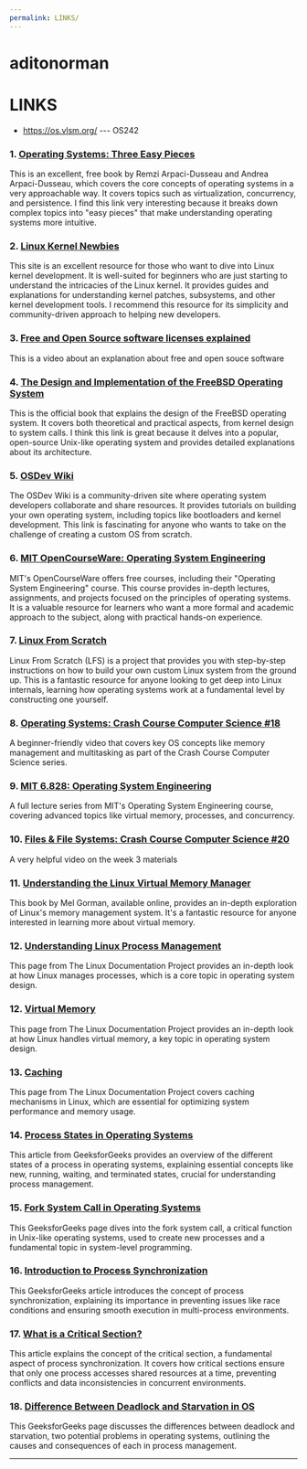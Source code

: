 ```yaml
---
permalink: LINKS/
---
```


# aditonorman 
# LINKS

* <https://os.vlsm.org/> --- OS242

### 1. [Operating Systems: Three Easy Pieces](http://pages.cs.wisc.edu/~remzi/OSTEP/)
This is an excellent, free book by Remzi Arpaci-Dusseau and Andrea Arpaci-Dusseau, which covers the core concepts of operating systems in a very approachable way. It covers topics such as virtualization, concurrency, and persistence. I find this link very interesting because it breaks down complex topics into "easy pieces" that make understanding operating systems more intuitive.

### 2. [Linux Kernel Newbies](https://kernelnewbies.org/)
This site is an excellent resource for those who want to dive into Linux kernel development. It is well-suited for beginners who are just starting to understand the intricacies of the Linux kernel. It provides guides and explanations for understanding kernel patches, subsystems, and other kernel development tools. I recommend this resource for its simplicity and community-driven approach to helping new developers.

### 3. [Free and Open Source software licenses explained](https://www.youtube.com/watch?v=UMIG4KnM8xw&pp=ygUmZnJlZSBzb2Z0d2FyZSBhbmQgb3BlbiBzb3VyY2Ugc29mdHdhcmU%3D)
This is a video about an explanation about free and open souce software

### 4. [The Design and Implementation of the FreeBSD Operating System](https://www.freebsd.org/doc/en_US.ISO8859-1/books/design-44bsd/)
This is the official book that explains the design of the FreeBSD operating system. It covers both theoretical and practical aspects, from kernel design to system calls. I think this link is great because it delves into a popular, open-source Unix-like operating system and provides detailed explanations about its architecture.

### 5. [OSDev Wiki](https://wiki.osdev.org/Main_Page)
The OSDev Wiki is a community-driven site where operating system developers collaborate and share resources. It provides tutorials on building your own operating system, including topics like bootloaders and kernel development. This link is fascinating for anyone who wants to take on the challenge of creating a custom OS from scratch.

### 6. [MIT OpenCourseWare: Operating System Engineering](https://ocw.mit.edu/courses/electrical-engineering-and-computer-science/6-828-operating-system-engineering-fall-2012/)
MIT's OpenCourseWare offers free courses, including their "Operating System Engineering" course. This course provides in-depth lectures, assignments, and projects focused on the principles of operating systems. It is a valuable resource for learners who want a more formal and academic approach to the subject, along with practical hands-on experience.

### 7. [Linux From Scratch](http://www.linuxfromscratch.org/)
Linux From Scratch (LFS) is a project that provides you with step-by-step instructions on how to build your own custom Linux system from the ground up. This is a fantastic resource for anyone looking to get deep into Linux internals, learning how operating systems work at a fundamental level by constructing one yourself.

### 8. [Operating Systems: Crash Course Computer Science #18](https://www.youtube.com/watch?v=26QPDBe-NB8)
A beginner-friendly video that covers key OS concepts like memory management and multitasking as part of the Crash Course Computer Science series.

### 9. [MIT 6.828: Operating System Engineering](https://www.youtube.com/playlist?list=PLUl4u3cNGP61hsJNdULdudlRL493b-XZf)
A full lecture series from MIT's Operating System Engineering course, covering advanced topics like virtual memory, processes, and concurrency.

### 10. [Files & File Systems: Crash Course Computer Science #20](https://www.youtube.com/watch?v=KN8YgJnShPM)
A very helpful video on the week 3 materials

### 11. [Understanding the Linux Virtual Memory Manager](https://www.kernel.org/doc/gorman/html/understand/understand013.html)
This book by Mel Gorman, available online, provides an in-depth exploration of Linux's memory management system. It's a fantastic resource for anyone interested in learning more about virtual memory.

### 12. [Understanding Linux Process Management](https://www.tldp.org/LDP/tlk/kernel/processes.html)
This page from The Linux Documentation Project provides an in-depth look at how Linux manages processes, which is a core topic in operating system design.

### 12. [Virtual Memory](https://www.tldp.org/LDP/tlk/mm/memory.html)
This page from The Linux Documentation Project provides an in-depth look at how Linux handles virtual memory, a key topic in operating system design.

### 13. [Caching](https://www.baeldung.com/linux/file-system-caching)
This page from The Linux Documentation Project covers caching mechanisms in Linux, which are essential for optimizing system performance and memory usage.

### 14. [Process States in Operating Systems](https://www.geeksforgeeks.org/states-of-a-process-in-operating-systems/)
This article from GeeksforGeeks provides an overview of the different states of a process in operating systems, explaining essential concepts like new, running, waiting, and terminated states, crucial for understanding process management.

### 15. [Fork System Call in Operating Systems](https://www.geeksforgeeks.org/fork-system-call-in-operating-system/)
This GeeksforGeeks page dives into the fork system call, a critical function in Unix-like operating systems, used to create new processes and a fundamental topic in system-level programming.

### 16. [Introduction to Process Synchronization](https://www.geeksforgeeks.org/introduction-of-process-synchronization/)
This GeeksforGeeks article introduces the concept of process synchronization, explaining its importance in preventing issues like race conditions and ensuring smooth execution in multi-process environments.

### 17. [What is a Critical Section?](https://www.geeksforgeeks.org/g-fact-70/)
This article explains the concept of the critical section, a fundamental aspect of process synchronization. It covers how critical sections ensure that only one process accesses shared resources at a time, preventing conflicts and data inconsistencies in concurrent environments.

### 18. [Difference Between Deadlock and Starvation in OS](https://www.geeksforgeeks.org/difference-between-deadlock-and-starvation-in-os/)
This GeeksforGeeks page discusses the differences between deadlock and starvation, two potential problems in operating systems, outlining the causes and consequences of each in process management.
<br>
<hr>
